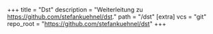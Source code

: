 +++
title = "Dst"
description = "Weiterleitung zu https://github.com/stefankuehnel/dst."
path = "/dst"
[extra]
vcs = "git"
repo_root = "https://github.com/stefankuehnel/dst"
+++
